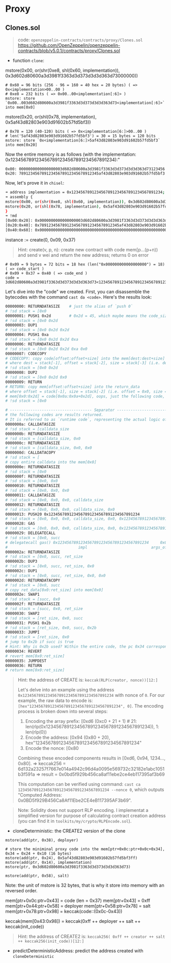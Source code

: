 # Proxy

## Clones.sol

> code: `openzeppelin-contracts/contracts/proxy/Clones.sol`
> https://github.com/OpenZeppelin/openzeppelin-contracts/blob/v5.0.1/contracts/proxy/Clones.sol

- function `clone`:

mstore(0x00, or(shr(0xe8, shl(0x60, implementation)), 0x3d602d80600a3d3981f3363d3d373d3d3d363d73000000))

```text
# 0x60 = 96 bits (256 - 96 = 160 = 40 hex = 20 bytes) ( => 0x<implementation>00..00 )
# 0xe8 = 232 bits ( => 0x00..00<implementation[:6]> )
mstore: store `0x00..003d602d80600a3d3981f3363d3d373d3d3d363d73<implementation[:6]>` into mem[0x0]
```

mstore(0x20, or(shl(0x78, implementation), 0x5af43d82803e903d91602b57fd5bf3))

```text
# 0x78 = 120 (40-120) bits ( => 0x<implementation[6:]>00..00 )
# len('5af43d82803e903d91602b57fd5bf3') = 30 = 15 bytes = 120 bits
mstore: store `0x<implementation[6:]>5af43d82803e903d91602b57fd5bf3` into mem[0x20]
```

Now the entire memory is as follows (with the implementation: 0x1234567891234567891234567891234567891234):"

```base
0x00: 0000000000000000003d602d80600a3d3981f3363d3d373d3d3d363d73123456
0x20: 78912345678912345678912345678912345af43d82803e903d91602b57fd5bf3
```

Now, let's prove it in `chisel`:

```bash
➜ address implementation = 0x1234567891234567891234567891234567891234;
➜ assembly {
mstore(0x00, or(shr(0xe8, shl(0x60, implementation)), 0x3d602d80600a3d3981f3363d3d373d3d3d363d73000000))
mstore(0x20, or(shl(0x78, implementation), 0x5af43d82803e903d91602b57fd5bf3))
}
➜ !md
[0x00:0x20]: 0x0000000000000000003d602d80600a3d3981f3363d3d373d3d3d363d73123456
[0x20:0x40]: 0x78912345678912345678912345678912345af43d82803e903d91602b57fd5bf3
[0x40:0x60]: 0x0000000000000000000000000000000000000000000000000000000000000080
```

instance := create(0, 0x09, 0x37)

> Hint: create(v, p, n):
> create new contract with code mem[p…(p+n)) and send v wei and return the new address; returns 0 on error

```text
# 0x09 = 9 bytes = 72 bits = 18 hex (len("0x000000000000000000") = 18) ( => code_start )
# 0x09 + 0x37 = 0x40 ( => code_end )
code = 3d602d80600a3d3981f3363d3d373d3d3d363d73<1234567891234567891234567891234567891234>5af43d82803e903d91602b57fd5bf3
```

Let's dive into the "code" we created. 
First, you can disassemble the bytecodes with the command `cast da <code>`. Here's the results look:

```bash
00000000: RETURNDATASIZE    # just the alias of `push 0`
# !sd stack = [0x0
00000001: PUSH1 0x2d        # 0x2d = 45, which maybe means the code_size?
# !sd stack = [0x0 0x2d
00000003: DUP1
# !sd stack = [0x0 0x2d 0x2d
00000004: PUSH1 0xa
# !sd stack = [0x0 0x2d 0x2d 0xa
00000006: RETURNDATASIZE
# !sd stack = [0x0 0x2d 0x2d 0xa 0x0
00000007: CODECOPY          
# CODECOPY: copy code[offset:offset+size] into the mem[dest:dest+size]
# where dest = stack[-1], offset = stack[-2], size = stack[-3] (i.e. dest = 0x0, offset = 0xa. size = 0x2d)
# !sd stack = [0x0 0x2d
00000008: DUP2
# !sd stack = [0x0 0x2d 0x0
00000009: RETURN
# RETURN: copy mem[offset:offset+size] into the return_data
# where offset = stack[-1], size = stack[-2] (i.e. offset = 0x0, size = 0x2d)
# mem[0x0:0x2d] = code[0x0a:0x0a+0x2d], oops, just the following code, right
# !sd stack = [0x0

# ------------------------------------ Separator ------------------------------------
# the following codes are results returned.
# It is referred to as `runtime code`, representing the actual logic of the smart contract executed in the EVM.
0000000a: CALLDATASIZE      
# !sd stack = [calldata_size
0000000b: RETURNDATASIZE
# !sd stack = [calldata_size, 0x0
0000000c: RETURNDATASIZE    
# !sd stack = [calldata_size, 0x0, 0x0
0000000d: CALLDATACOPY      
# !sd stack = [
# copy entire calldata into the mem[0x0]
0000000e: RETURNDATASIZE    
# !sd stack = [0x0
0000000f: RETURNDATASIZE    
# !sd stack = [0x0, 0x0
00000010: RETURNDATASIZE    
# !sd stack = [0x0, 0x0, 0x0
00000011: CALLDATASIZE
# !sd stack = [0x0, 0x0, 0x0, calldata_size
00000012: RETURNDATASIZE
# !sd stack = [0x0, 0x0, 0x0, calldata_size, 0x0
00000013: PUSH20 0x1234567891234567891234567891234567891234
# !sd stack = [0x0, 0x0, 0x0, calldata_size, 0x0, 0x1234567891234567891234567891234567891234
00000028: GAS
# !sd stack = [0x0, 0x0, 0x0, calldata_size, 0x0, 0x1234567891234567891234567891234567891234, gas()
00000029: DELEGATECALL
# !sd stack = [0x0, succ
# delegatecall gas() 0x1234567891234567891234567891234567891234     0x0         calldata_size       0x0            0x0
#                               impl                            args_offset       args_size     rets_offset     rets_size
0000002a: RETURNDATASIZE
# !sd stack = [0x0, succ, ret_size
0000002b: DUP3
# !sd stack = [0x0, succ, ret_size, 0x0
0000002c: DUP1
# !sd stack = [0x0, succ, ret_size, 0x0, 0x0
0000002d: RETURNDATACOPY
# !sd stack = [0x0, succ
# copy ret_data[0x0:ret_size] into mem[0x0]
0000002e: SWAP1
# !sd stack = [succ, 0x0
0000002f: RETURNDATASIZE
# !sd stack = [succ, 0x0, ret_size
00000030: SWAP2
# !sd stack = [ret_size, 0x0, succ
00000031: PUSH1 0x2b
# !sd stack = [ret_size, 0x0, succ, 0x2b
00000033: JUMPI
# !sd stack = [ret_size, 0x0
# jump to 0x2b if succ is true
# Hint: Why is 0x2b used? Within the entire code, the pc 0x34 corresponds to 0x2b in the runtime code (start from 0xa).
00000034: REVERT
# revert mem[0x0:ret_size]
00000035: JUMPDEST
00000036: RETURN
# return mem[0x0:ret_size]
```

> Hint: the address of CREATE is: `keccak(RLP(creator, nonce))[12:]`
> 
> Let's delve into an example using the address `0x1234567891234567891234567891234567891234` with nonce of `0`.
> For our example, the raw data to encode is: `[hex"1234567891234567891234567891234567891234", 0]`. The encoding process is broken down into several steps:
> 1. Encoding the array prefix: [0xd6 (0xc0 + 21 + 1) # 21: len(rlp(0x1234567891234567891234567891234567891234)), 1: len(rlp(0))
> 2. Encode the address: [0x94 (0x80 + 20), hex"1234567891234567891234567891234567891234"
> 3. Encode the nonce: [0x80
> 
> Combining these encoded components results in [0xd6, 0x94, 1234..., 0x80]. 
> => keccak256 = 6d132a23257f7667e014a4942c96d4a0095e569732c32182e1abc1051b3f591a
> => result = 0x0bd5f929b456ca8af11ebe2ce4eb117395af3b69
> 
> This computation can be verified using command: `cast ca 1234567891234567891234567891234567891234 --nonce 0`, which outputs "Computed Address: 0x0BD5f929B456Ca8Af11Ebe2CE4eB117395AF3b69".

> Note: Solidity does not support RLP encoding. I implementat a simplified version for purpose of calculating contract creation address (you can find it in `toolkits/my/crypto/RLPEncode.sol`).

- cloneDeterministic: the CREATE2 version of the clone

```solidity
mstore(add(ptr, 0x38), deployer)

# store the miniminal proxy code into the mem[ptr+0x0c:ptr+0x0c+0x34], 0x34 = 0x24 + 0x10 (16 bytes)
mstore(add(ptr, 0x24), 0x5af43d82803e903d91602b57fd5bf3ff)
mstore(add(ptr, 0x14), implementation)
mstore(ptr, 0x3d602d80600a3d3981f3363d3d373d3d3d363d73)

mstore(add(ptr, 0x58), salt)
```

Note: the unit of mstore is 32 bytes, that is why it store into memory with an reversed order.

mem[ptr+0x0c:ptr+0x43] = code (len = 0x37)
mem[ptr+0x43] = 0xff
mem[ptr+0x44:ptr+0x58] = deployer
mem[ptr+0x58:ptr+0x78] = salt
mem[ptr+0x78:ptr+0x98] = keccak(code::(0x0c-0x43))

keccak(mem[0x43:0x98]) = keccak(0xff ++ deployer ++ salt ++ keccak(init_code))

> Hint: the address of CREATE2 is: `keccak256( 0xff ++ creator ++ salt ++ keccak256(init_code))[12:]`

- predictDeterministicAddress: predict the address created with `cloneDeterministic`

